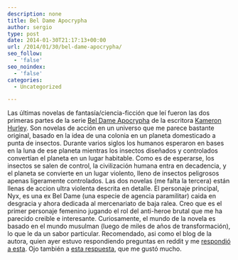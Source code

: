 ```yaml
---
description: none
title: Bel Dame Apocrypha
author: sergio
type: post
date: 2014-01-30T21:17:13+00:00
url: /2014/01/30/bel-dame-apocrypha/
seo_follow:
  - 'false'
seo_noindex:
  - 'false'
categories:
  - Uncategorized

---
```

Las últimas novelas de fantasía/ciencia-ficción que leí fueron las dos primeras partes de la serie [Bel Dame Apocrypha][1] de la escritora [Kameron Hurley][2]. Son novelas de acción en un universo que me parece bastante original, basado en la idea de una colonia en un planeta domesticado a punta de insectos. Durante varios siglos los humanos esperaron en bases en la luna de ese planeta mientras los insectos diseñados y controlados convertían el planeta en un lugar habitable. Como es de esperarse, los insectos se salen de control, la civilización humana entra en decadencia, y el planeta se convierte en un lugar violento, lleno de insectos peligrosos apenas ligeramente controlados. Las dos novelas (me falta la tercera) están llenas de accion ultra violenta descrita en detalle. El personaje principal, Nyx, es una ex Bel Dame (una especie de agencia paramilitar) caida en desgracia y ahora dedicada al mercenariato de baja ralea. Creo que es el primer personaje femenino jugando el rol del anti-heroe brutal que me ha parecido creible e interesante. Curiosamente, el mundo de la novela es basado en el mundo musulman (luego de miles de años de transformación), lo que le da un sabor particular. Recomendado, asi como el blog de la autora, quien ayer estuvo respondiendo preguntas en reddit y me [respondió a esta][3]. Ojo también a [esta respuesta][4], que me gustó mucho.

 [1]: http://www.amazon.com/s/ref=nb_sb_noss_1?url=search-alias%3Daps&field-keywords=bel%20dame%20apocrypha&sprefix=bel+dame+ap%2Caps&rh=i%3Aaps%2Ck%3Abel%20dame%20apocrypha
 [2]: http://www.kameronhurley.com/
 [3]: http://www.reddit.com/r/Fantasy/comments/1whcsp/hi_im_author_kameron_hurley_ama/cf1yeok
 [4]: http://www.reddit.com/r/Fantasy/comments/1whcsp/hi_im_author_kameron_hurley_ama/cf23izd
